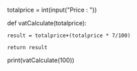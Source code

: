 totalprice = int(input("Price : "))


def vatCalculate(totalprice):

    result = totalprice+(totalprice * 7/100)
    
    return result
    

print(vatCalculate(100))
